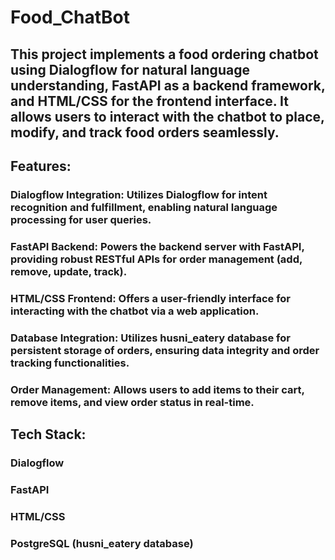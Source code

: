 # Food_ChatBot

## This project implements a food ordering chatbot using Dialogflow for natural language understanding, FastAPI as a backend framework, and HTML/CSS for the frontend interface. It allows users to interact with the chatbot to place, modify, and track food orders seamlessly.

## Features:

### Dialogflow Integration: Utilizes Dialogflow for intent recognition and fulfillment, enabling natural language processing for user queries.

### FastAPI Backend: Powers the backend server with FastAPI, providing robust RESTful APIs for order management (add, remove, update, track).
### HTML/CSS Frontend: Offers a user-friendly interface for interacting with the chatbot via a web application.
### Database Integration: Utilizes husni_eatery database for persistent storage of orders, ensuring data integrity and order tracking functionalities.
### Order Management: Allows users to add items to their cart, remove items, and view order status in real-time.

## Tech Stack:

### Dialogflow
### FastAPI
### HTML/CSS
### PostgreSQL (husni_eatery database)
